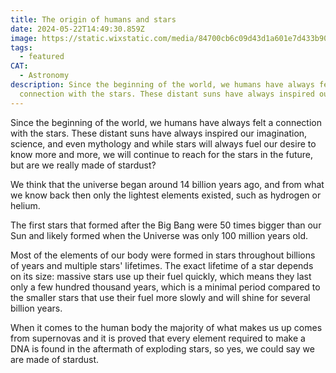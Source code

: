 ```yaml
---
title: The origin of humans and stars
date: 2024-05-22T14:49:30.859Z
image: https://static.wixstatic.com/media/84700cb6c09d43d1a601e7d433b90666.jpg/v1/fill/w_234,h_175,fp_0.50_0.50,q_90,enc_auto/84700cb6c09d43d1a601e7d433b90666.jpg
tags:
  - featured
CAT:
  - Astronomy
description: Since the beginning of the world, we humans have always felt a
  connection with the stars. These distant suns have always inspired our...
---
```

Since the beginning of the world, we humans have always felt a connection with the stars. These distant suns have always inspired our imagination, science, and even mythology and while stars will always fuel our desire to know more and more, we will continue to reach for the stars in the future, but are we really made of stardust?



We think that the universe began around 14 billion years ago, and from what we know back then only the lightest elements existed, such as hydrogen or helium.

The first stars that formed after the Big Bang were 50 times bigger than our Sun and likely formed when the Universe was only 100 million years old.



Most of the elements of our body were formed in stars throughout billions of years and multiple stars' lifetimes. The exact lifetime of a star depends on its size: massive stars use up their fuel quickly, which means they last only a few hundred thousand years, which is a minimal period compared to the smaller stars that use their fuel more slowly and will shine for several billion years.



When it comes to the human body the majority of what makes us up comes from supernovas and it is proved that every element required to make a DNA is found in the aftermath of exploding stars, so yes, we could say we are made of stardust.
